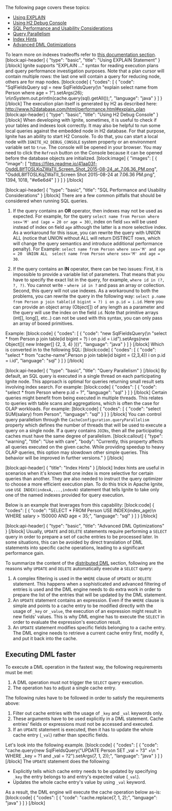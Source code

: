 The following page covers these topics:
* [Using EXPLAIN](#using-explain-statement)
* [Using H2 Debug Console](#using-h2-debug-console)
* [SQL Performance and Usability Considerations](#sql-performance-and-usability-considerations)
* [Query Parallelism](#query-parallelism)
* [Index Hints](#index-hints)
* [Advanced DML Optimizations](#advanced-dml-optimizations)

To learn more on indexes tradeoffs refer to [this documentation section](http://apacheignite.readme.io/docs/indexes#indexes-tradeoffs).
[block:api-header]
{
  "type": "basic",
  "title": "Using EXPLAIN Statement"
}
[/block]
Ignite supports "EXPLAIN ..." syntax for reading execution plans and query performance investigation purposes.  Note that a plan cursor will contain multiple rows: the last one will contain a query for reducing node, others are for map nodes.
[block:code]
{
  "codes": [
    {
      "code": "SqlFieldsQuery sql = new SqlFieldsQuery(\n  \"explain select name from Person where age = ?\").setArgs(26); \n\nSystem.out.println(cache.query(sql).getAll());",
      "language": "java"
    }
  ]
}
[/block]
The execution plan itself is generated by H2 as described here: 
http://www.h2database.com/html/performance.html#explain_plan
[block:api-header]
{
  "type": "basic",
  "title": "Using H2 Debug Console"
}
[/block]
When developing with Ignite, sometimes, it is useful to check if your tables and indexes look  correctly. It may also be helpful to run some local queries against the embedded node in H2 database. For that purpose, Ignite has an ability to start H2 Console. To do that, you can start a local node with `IGNITE_H2_DEBUG_CONSOLE` system property or an environment variable set to `true`. The console will be opened in your browser. You may need to click the `Refresh` button on the Console because it can be opened before the database objects are initialized. 
[block:image]
{
  "images": [
    {
      "image": [
        "https://files.readme.io/41aa03f-OsddL8lfTOSLKqZWaTlI_Screen_Shot_2015-08-24_at_7.06.36_PM.png",
        "OsddL8lfTOSLKqZWaTlI_Screen Shot 2015-08-24 at 7.06.36 PM.png",
        1394,
        1018,
        "#e6e6d4"
      ]
    }
  ]
}
[/block]

[block:api-header]
{
  "type": "basic",
  "title": "SQL Performance and Usability Considerations"
}
[/block]
There are a few common pitfalls that should be considered when running SQL queries.

1. If the query contains an **OR** operator, then indexes may not be used as expected. For example, for the query `select name from Person where sex='M' and (age = 20 or age = 30)`, index on field `sex` will be used instead of index on field `age` although the latter is a more selective index. As a workaround for this issue, you can rewrite the query with UNION ALL (notice that UNION without ALL will return DISTINCT rows, which will change the query semantics and introduce additional performance penalty). For Example:
 `select name from Person where sex='M' and age = 20 
UNION ALL 
select name from Person where sex='M' and age = 30`. 

2. If the query contains an **IN** operator, there can be two issues: First, it is impossible to provide a variable list of parameters. That means that you have to specify the exact list in the query, for example, `where id in (?, ?, ?)`. You cannot write - `where id in ?` and pass an array or collection. Second, this query will not use indexes. As a workaround to both the problems, you can rewrite the query in the following way: `select p.name from Person p join table(id bigint = ?) i on p.id = i.id`. 
Here you can provide an object array (Object[]) of any length as a parameter and the query will use the index on the field `id`. Note that primitive arrays (int[], long[], etc..) can not be used with this syntax, you can only pass an array of boxed primitives.

Example:
[block:code]
{
  "codes": [
    {
      "code": "new SqlFieldsQuery(\n  \"select * from Person p join table(id bigint = ?) i on p.id = i.id\").setArgs(new Object[]{ new Integer[] {2, 3, 4} }))",
      "language": "java"
    }
  ]
}
[/block]
Which is converted in to the following SQL:
[block:code]
{
  "codes": [
    {
      "code": "select * from \"cache-name\".Person p join table(id bigint = (2,3,4)) i on p.id = i.id",
      "language": "sql"
    }
  ]
}
[/block]

[block:api-header]
{
  "type": "basic",
  "title": "Query Parallelism"
}
[/block]
By default, an SQL query is executed in a single thread on each participating Ignite node. This approach is optimal for queries returning small result sets involving index search. For example:
[block:code]
{
  "codes": [
    {
      "code": "select * from Person where p.id = ?",
      "language": "sql"
    }
  ]
}
[/block]
Certain queries might benefit from being executed in multiple threads. This relates to queries with table scans and aggregations, which is often the case for OLAP workloads. For example:
[block:code]
{
  "codes": [
    {
      "code": "select SUM(salary) from Person",
      "language": "sql"
    }
  ]
}
[/block]
You can control query parallelism through the `CacheConfiguration.queryParallelism` property which defines the number of threads that will be used to execute a query on a single node. 
If a query contains `JOINs`, then all the participating caches must have the same degree of parallelism.
[block:callout]
{
  "type": "warning",
  "title": "Use with care",
  "body": "Currently, this property affects all queries executed on the given cache. While providing speedup to heavy OLAP queries, this option may slowdown other simple queries. This behavior will be improved in further versions."
}
[/block]

[block:api-header]
{
  "title": "Index Hints"
}
[/block]
Index hints are useful in scenarios when it's known that one index is more selective for certain queries than another. They are also needed to instruct the query optimizer to choose a more efficient execution plan.  To do this trick in Apache Ignite, use `USE INDEX(indexA,...,indexN)` statement that tells Ignite to take only one of the named indexes provided for query execution.

Below is an example that leverages from this capability:
[block:code]
{
  "codes": [
    {
      "code": "SELECT * FROM Person USE INDEX(index_age)\n  WHERE salary > 150000 AND age < 35;",
      "language": "sql"
    }
  ]
}
[/block]

[block:api-header]
{
  "type": "basic",
  "title": "Advanced DML Optimizations"
}
[/block]
Usually, `UPDATE` and `DELETE` statements require performing a `SELECT` query in order to prepare a set of cache entries to be processed later. In some situations, this can be avoided by direct translation of DML statements into specific cache operations, leading to a significant performance gain.

To summarize the content of the [distributed DML](doc:dml) section, following are the reasons why `UPDATE` and `DELETE` automatically execute a `SELECT` query:

1. A complex filtering is used in the `WHERE` clause of `UPDATE` or `DELETE` statement. This happens when a sophisticated and advanced filtering of entries is used and the DML engine needs to do extra work in order to prepare the list of the entries that will be updated by the DML statement. 
2. An `UPDATE` statement contains an expression. Even if the `WHERE` clause is simple and points to a cache entry to be modified directly with the usage of `_key` or `_value`, the execution of an expression might result in new fields' values. This is why DML engine has to execute the `SELECT` in order to evaluate the expression's execution result.
3. An `UPDATE` statement modifies specific fields belonging to a cache entry. The DML engine needs to retrieve a current cache entry first, modify it, and put it back into the cache. 

## Executing DML faster

To execute a DML operation in the fastest way, the following requirements must be met:
1. A DML operation must not trigger the `SELECT` query execution.
2. The operation has to adjust a single cache entry.

The following rules have to be followed in order to satisfy the requirements above: 
1. Filter out cache entries with the usage of `_key` and `_val` keywords only.
2. These arguments have to be used explicitly in a DML statement. Cache entries' fields or expressions must not be accessed and executed.
3. If an `UPDATE` statement is executed, then it has to update the whole cache entry (`_val`) rather than specific fields.

Let's look into the following example.
[block:code]
{
  "codes": [
    {
      "code": "cache.query(new SqlFieldsQuery(\"UPDATE Person SET _val = ?3\" +\n    \" WHERE _key = ?1 and _val = ?2\").setArgs(7, 1, 2));",
      "language": "java"
    }
  ]
}
[/block]
The `UPDATE` statement does the following:
- Explicitly tells which cache entry needs to be updated by specifying `_key` the entry belongs to and entry's expected value (`_val`).
- Updates the whole cache entry's value by using `_val` keyword.

As a result, the DML engine will execute the cache operation below as-is:
[block:code]
{
  "codes": [
    {
      "code": "cache.replace(7, 1, 2);",
      "language": "java"
    }
  ]
}
[/block]